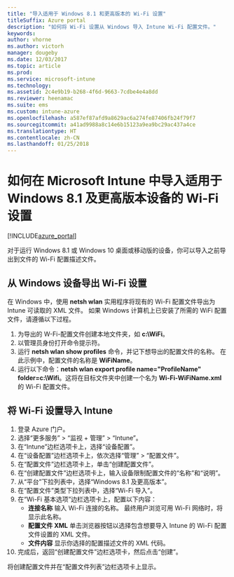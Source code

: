 ```yaml
---
title: "导入适用于 Windows 8.1 和更高版本的 Wi-Fi 设置"
titleSuffix: Azure portal
description: "如何将 Wi-Fi 设置从 Windows 导入 Intune Wi-Fi 配置文件。"
keywords: 
author: vhorne
ms.author: victorh
manager: dougeby
ms.date: 12/03/2017
ms.topic: article
ms.prod: 
ms.service: microsoft-intune
ms.technology: 
ms.assetid: 2c4e9b19-b268-4f6d-9663-7cdbe4e4a8dd
ms.reviewer: heenamac
ms.suite: ems
ms.custom: intune-azure
ms.openlocfilehash: a587ef87afd9a8629ac6a274fe87406fb24f79f7
ms.sourcegitcommit: a41ad9988a8c14e6b15123a9ea9bc29ac437a4ce
ms.translationtype: HT
ms.contentlocale: zh-CN
ms.lasthandoff: 01/25/2018
---
```

# <a name="how-to-import-wi-fi-settings-for-windows-81-and-later-devices-in-microsoft-intune"></a>如何在 Microsoft Intune 中导入适用于 Windows 8.1 及更高版本设备的 Wi-Fi 设置

[!INCLUDE[azure_portal](./includes/azure_portal.md)]

对于运行 Windows 8.1 或 Windows 10 桌面或移动版的设备，你可以导入之前导出到文件的 Wi-Fi 配置描述文件。

## <a name="export-wi-fi-settings-from-a-windows-device"></a>从 Windows 设备导出 Wi-Fi 设置

在 Windows 中，使用 **netsh wlan** 实用程序将现有的 Wi-Fi 配置文件导出为 Intune 可读取的 XML 文件。 如果 Windows 计算机上已安装了所需的 WiFi 配置文件，请遵循以下过程。
1. 为导出的 W-Fi-配置文件创建本地文件夹，如 **c:\WiFi**。
1. 以管理员身份打开命令提示符。
1. 运行 **netsh wlan show profiles** 命令，并记下想导出的配置文件的名称。 在此示例中，配置文件的名称是 **WiFiName**。
1. 运行以下命令：**netsh wlan export profile name="ProfileName" folder=c:\Wifi**。这将在目标文件夹中创建一个名为 **Wi-Fi-WiFiName.xml** 的 Wi-Fi 配置文件。

## <a name="import-the-wi-fi-settings-into-intune"></a>将 Wi-Fi 设置导入 Intune

1. 登录 Azure 门户。
2. 选择“更多服务” > “监视 + 管理” > “Intune”。
3. 在“Intune”边栏选项卡上，选择“设备配置”。
2. 在“设备配置”边栏选项卡上，依次选择“管理” > “配置文件”。
3. 在“配置文件”边栏选项卡上，单击“创建配置文件”。
4. 在“创建配置文件”边栏选项卡上，输入设备限制配置文件的“名称”和“说明”。
5. 从“平台”下拉列表中，选择“Windows 8.1 及更高版本”。
6. 在“配置文件”类型下拉列表中，选择“Wi-Fi 导入”。
7. 在“Wi-Fi 基本选项”边栏选项卡上，配置以下内容：
    - **连接名称** 输入 Wi-Fi 连接的名称。 最终用户浏览可用 Wi-Fi 网络时，将显示此名称。
    - **配置文件 XML** 单击浏览器按钮以选择包含想要导入 Intune 的 Wi-Fi 配置文件设置的 XML 文件。
    - **文件内容** 显示你选择的配置描述文件的 XML 代码。
8. 完成后，返回“创建配置文件”边栏选项卡，然后点击“创建”。

将创建配置文件并在“配置文件列表”边栏选项卡上显示。
